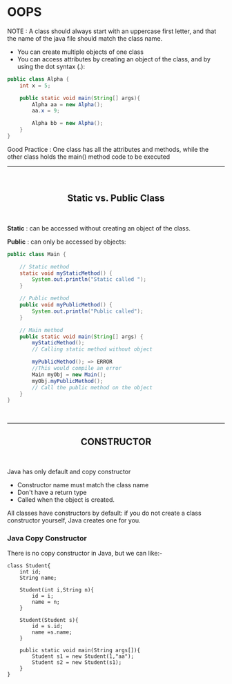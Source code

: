 # OOPS

NOTE : A class should always start with an uppercase first letter, and that the name of the java file should match the class name.

- You can create multiple objects of one class
- You can access attributes by creating an object of the class, and by using the dot syntax (.):

```JAVA
public class Alpha {
    int x = 5;

    public static void main(String[] args){
        Alpha aa = new Alpha();  
        aa.x = 9;

        Alpha bb = new Alpha();  
    }
}
```

Good Practice : One class has all the attributes and methods, while the other class holds the main() method code to be executed

---
<br>

## <center>Static vs. Public Class
<br>

**Static** : can be accessed without creating an object of the class.

**Public** : can only be accessed by objects:

```java
public class Main {

    // Static method
    static void myStaticMethod() {
        System.out.println("Static called ");
    }

    // Public method
    public void myPublicMethod() {
        System.out.println("Public called");
    }

    // Main method
    public static void main(String[] args) {
        myStaticMethod(); 
        // Calling static method without object

        myPublicMethod(); => ERROR
        //This would compile an error
        Main myObj = new Main(); 
        myObj.myPublicMethod(); 
        // Call the public method on the object
    }
}
```
<br>

---

##  <center>CONSTRUCTOR
<br>

Java has only default and copy constructor
- Constructor name must match the class name
- Don't have a return type
- Called when the object is created.

All classes have constructors by default: if you do not create a class constructor yourself, Java creates one for you.

### Java Copy Constructor
There is no copy constructor in Java, but we can like:-

    class Student{  
        int id;  
        String name;  
          
        Student(int i,String n){  
            id = i;  
            name = n;  
        }  
          
        Student(Student s){  
            id = s.id;  
            name =s.name;  
        }   
    
        public static void main(String args[]){  
            Student s1 = new Student(1,"aa");  
            Student s2 = new Student(s1);  
        }  
    }  
